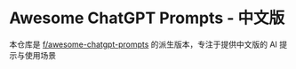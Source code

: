 # Awesome ChatGPT Prompts - 中文版
本仓库是 [f/awesome-chatgpt-prompts](https://github.com/f/awesome-chatgpt-prompts) 的派生版本，专注于提供中文版的 AI 提示与使用场景
